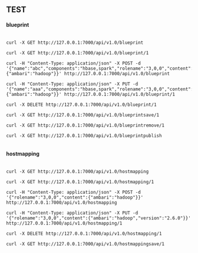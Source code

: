 ## TEST ###

#### blueprint ####
<pre><code>
curl -X GET http://127.0.0.1:7000/api/v1.0/blueprint

curl -X GET http://127.0.0.1:7000/api/v1.0/blueprint/1

curl -H "Content-Type: application/json" -X POST -d '{"name":"abc","components":"hbase,spark","rolename":"3,0,0","content":{"ambari":"hadoop"}}' http://127.0.0.1:7000/api/v1.0/blueprint

curl -H "Content-Type: application/json" -X PUT -d '{"name":"aaa","components":"hbase,spark","rolename":"3,0,0","content":{"ambari":"hadoop"}}' http://127.0.0.1:7000/api/v1.0/blueprint/1

curl -X DELETE http://127.0.0.1:7000/api/v1.0/blueprint/1

curl -X GET http://127.0.0.1:7000/api/v1.0/blueprintsave/1

curl -X GET http://127.0.0.1:7000/api/v1.0/blueprintremove/1

curl -X GET http://127.0.0.1:7000/api/v1.0/blueprintpublish

</code></pre>

#### hostmapping ####
<pre><code>
curl -X GET http://127.0.0.1:7000/api/v1.0/hostmapping

curl -X GET http://127.0.0.1:7000/api/v1.0/hostmapping/1

curl -H "Content-Type: application/json" -X POST -d '{"rolename":"3,0,0","content":{"ambari":"hadoop"}}' http://127.0.0.1:7000/api/v1.0/hostmapping

curl -H "Content-Type: application/json" -X PUT -d '{"rolename":"3,0,0","content":{"ambari":"hadoop","version":"2.6.0"}}' http://127.0.0.1:7000/api/v1.0/hostmapping/1

curl -X DELETE http://127.0.0.1:7000/api/v1.0/hostmapping/1

curl -X GET http://127.0.0.1:7000/api/v1.0/hostmappingsave/1

</code></pre>
